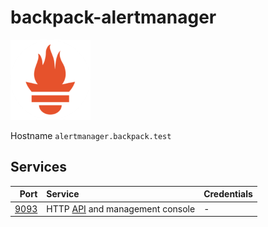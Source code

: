 # backpack-alertmanager

![Prometheus](../../doc/assets/logos/prometheus.png)

Hostname `alertmanager.backpack.test`

## Services

| Port | Service | Credentials
| ---: | :------ | :----------
| [9093](http://alertmanager.backpack.test:9093) | HTTP [API](https://github.com/prometheus/alertmanager/blob/master/api/v2/openapi.yaml) and management console | -
